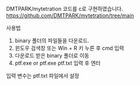 
DMTPARK/mytetration 코드를 c로 구현하였습니다.
https://github.com/DMTPARK/mytetration/tree/main

사용법
1. binary 폴더의 파일들을 다운로드.
2. 윈도우 검색창 또는 Win + R 키 누른 후 cmd 입력
3. 다운로드 받은 binary 폴더로 이동
4. ptf.exe or ptf.exe ptf.txt 입력 후 엔터

입력 변수는 ptf.txt 파일에서 설정
